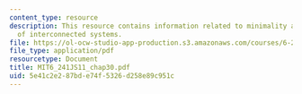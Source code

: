 ```yaml
---
content_type: resource
description: This resource contains information related to minimality and stability
  of interconnected systems.
file: https://ol-ocw-studio-app-production.s3.amazonaws.com/courses/6-241j-dynamic-systems-and-control-spring-2011/5e41c2e287bde74f5326d258e89c951c_MIT6_241JS11_chap30.pdf
file_type: application/pdf
resourcetype: Document
title: MIT6_241JS11_chap30.pdf
uid: 5e41c2e2-87bd-e74f-5326-d258e89c951c
---
```

